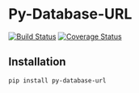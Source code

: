 # Py-Database-URL

[![Build Status](https://travis-ci.org/jairojair/py-database-url.svg?branch=master)](https://travis-ci.org/jairojair/py-database-url)
[![Coverage Status](https://coveralls.io/repos/github/jairojair/py-database-url/badge.svg?branch=master)](https://coveralls.io/github/jairojair/py-database-url?branch=master&service=github)

## Installation
	
	pip install py-database-url
